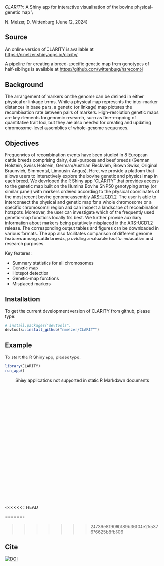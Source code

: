 *CLARITY*: A Shiny app for interactive visualisation of the bovine
physical-genetic map \

N. Melzer, D. Wittenburg
(June 12, 2024)

<!-- README.md is generated from README.Rmd. Please edit that file -->


## Source

An online version of CLARITY is available at
<https://nmelzer.shinyapps.io/clarity/>

A pipeline for creating a breed-specific genetic map from genotypes of
half-siblings is available at <https://github.com/wittenburg/hsrecombi>


## Background

The arrangement of markers on the genome can be defined in either
physical or linkage terms. While a physical map represents the
inter-marker distances in base pairs, a genetic (or linkage) map
pictures the recombination rate between pairs of markers.
High-resolution genetic maps are key elements for genomic research, such
as fine-mapping of quantitative trait loci, but they are also needed for
creating and updating chromosome-level assemblies of whole-genome
sequences.

## Objectives

Frequencies of recombination events have been studied in 8 European
cattle breeds comprising dairy, dual-purpose and beef breeds (German
Holstein, Swiss Holstein, German/Austrian Fleckvieh, Brown Swiss,
Original Braunvieh, Simmental, Limousin, Angus). Here, we provide a
platform that allows users to interactively explore the bovine genetic
and physical map in each breed. We developed the R Shiny app “CLARITY”
that provides access to the genetic map built on the Illumina Bovine
SNP50 genotyping array (or similar panel) with markers ordered according
to the physical coordinates of the most recent bovine genome assembly
[ARS-UCD1.2](https://bovinegenome.elsiklab.missouri.edu/downloads/ARS-UCD1.2).
The user is able to interconnect the physical and genetic map for a
whole chromosome or a specific chromosomal region and can inspect a
landscape of recombination hotspots. Moreover, the user can investigate
which of the frequently used genetic-map functions locally fits best. We
further provide auxiliary information about markers being putatively
misplaced in the
[ARS-UCD1.2](https://bovinegenome.elsiklab.missouri.edu/downloads/ARS-UCD1.2)
release. The corresponding output tables and figures can be downloaded
in various formats. The app also facilitates comparison of different
genome features among cattle breeds, providing a valuable tool for
education and research purposes.

Key features:

- Summary statistics for all chromosomes
- Genetic map
- Hotspot detection
- Genetic-map functions
- Misplaced markers

## Installation

To get the current development version of CLARITY from github, please
type:

``` r
# install.packages("devtools")
devtools::install_github("nmelzer/CLARITY")
```

## Example

To start the R Shiny app, please type:

``` r
library(CLARITY)
run_app()
```

<div style="width: 100% ; height: 400px ; text-align: center; box-sizing: border-box; -moz-box-sizing: border-box; -webkit-box-sizing: border-box;" class="muted well">Shiny applications not supported in static R Markdown documents</div>

<<<<<<< HEAD


=======
>>>>>>> 24739e81909b189b36f04e25537676625b8fb606
## Cite
[![DOI](https://zenodo.org/badge/DOI/10.5281/zenodo.11620802.svg)](https://doi.org/10.5281/zenodo.11620802)
